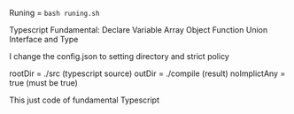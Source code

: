 Runing = `bash runing.sh`

Typescript Fundamental:
Declare Variable
Array
Object
Function
Union
Interface and Type

I change the config.json to setting directory and strict policy

rootDir = ./src (typescript source)
outDir = ./compile (result)
noImplictAny = true (must be true)

This just code of fundamental Typescript